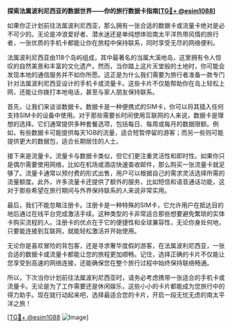 **探索法属波利尼西亚的数据世界——你的旅行数据卡指南[[TG💪+ @esim1088](https://t.me/s/esim1088)]**

如果你正计划前往法属波利尼西亚，那么拥有一张合适的数据卡或流量卡绝对是必不可少的。无论是冲浪爱好者、潜水迷还是单纯想体验南太平洋热带风情的旅行者，一张优质的手机卡都能让你在旅程中保持联系，同时享受无尽的网络便利。

法属波利尼西亚由118个岛屿组成，其中最著名的当属大溪地岛，这里拥有令人惊叹的自然美景和丰富的文化遗产。然而，当你踏上这片天堂般的土地时，你可能会发现本地的通信服务并不如你所愿。这正是为什么我们需要为旅行者准备一款专门针对法属波利尼西亚设计的手机卡或流量卡。这些卡片不仅能帮助你在岛上轻松上网，还能让你拨打本地电话，甚至与家人朋友保持联系。

首先，让我们来谈谈数据卡。数据卡是一种便携式的SIM卡，你可以将其插入任何支持SIM卡的设备中使用。对于那些需要长时间使用互联网的人来说，数据卡是理想的选择。它们通常提供多种套餐选项，包括每日、每周或每月的数据限额。例如，有些数据卡可能提供每天1GB的流量，适合短暂停留的游客；而另一些则可能提供更大的数据包，适合长期居住的人士。

接下来是流量卡。流量卡与数据卡类似，但它们更注重灵活性和即时性。如果你只是偶尔需要使用网络，比如在机场或酒店快速查收邮件，那么购买一张流量卡就足够了。流量卡通常以预付费的形式出售，用户可以根据自己的需求灵活选择所需的流量额度。此外，许多流量卡还提供了额外的服务，比如短信和语音通话功能，这对于那些希望在旅行期间与外界保持联系的人来说非常实用。

最后，我们不能忽略注册卡。注册卡是一种特殊的SIM卡，它允许用户在抵达目的地后通过在线平台完成激活手续。这种类型的卡非常适合那些想要避免繁琐的实体卡购买流程的人。注册卡的优点在于它的便捷性和全球兼容性，无论你身处何地，只要能连接到互联网，就能轻松激活并开始使用。

无论你是喜欢冒险的背包客，还是寻求奢华度假的游客，在法属波利尼西亚，一张合适的数据卡或流量卡都能让您的旅程更加顺畅。记住，选择正确的卡片不仅能让您享受到高速的网络连接，还能确保您在整个旅行过程中始终保持联络畅通。

所以，下次当你计划前往法属波利尼西亚时，请务必考虑携带一张适合的手机卡或流量卡。无论是为了工作需要还是休闲娱乐，这些小小的卡片都能成为您旅行中的得力助手。现在就行动起来吧，选择最适合您的卡片，开启一段无忧无虑的南太平洋之旅！

[[TG💪+ @esim1088](https://t.me/s/esim1088) ![Image](https://i.postimg.cc/4NQfJmqS/Snipaste-2025-05-13-00-14-12.png)]